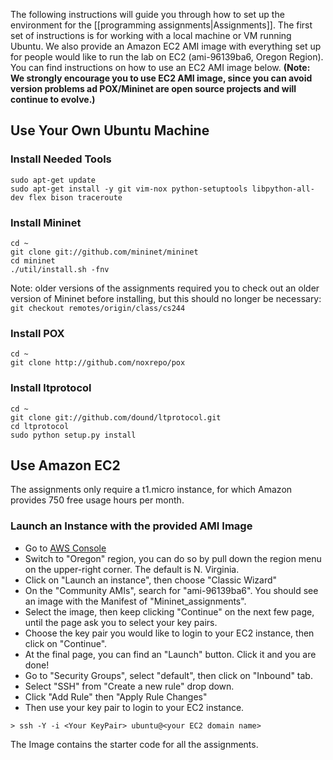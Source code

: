 The following instructions will guide you through how to set up the environment for the [[programming assignments|Assignments]]. The first set of instructions is for working with a local machine or VM running Ubuntu. We also provide an Amazon EC2 AMI image with everything set up for people would like to run the lab on EC2 (ami-96139ba6, Oregon Region). You can find instructions on how to use an EC2 AMI image below. **(Note: We strongly encourage you to use EC2 AMI image, since you can avoid version problems ad POX/Mininet are open source projects and will continue to evolve.)**

## Use Your Own Ubuntu Machine
### Install Needed Tools
```no-highlight
sudo apt-get update
sudo apt-get install -y git vim-nox python-setuptools libpython-all-dev flex bison traceroute
```
### Install Mininet
```no-highlight
cd ~
git clone git://github.com/mininet/mininet
cd mininet
./util/install.sh -fnv
```

Note: older versions of the assignments required you to check out an older version of Mininet before installing, but this should no longer be necessary:
```git checkout remotes/origin/class/cs244```

### Install POX
```no-highlight
cd ~
git clone http://github.com/noxrepo/pox
```

### Install ltprotocol 
```no-highlight
cd ~
git clone git://github.com/dound/ltprotocol.git
cd ltprotocol 
sudo python setup.py install
```

## Use Amazon EC2

The assignments only require a t1.micro instance, for which Amazon provides 750 free usage hours per month.  

### Launch an Instance with the provided AMI Image
* Go to [AWS Console](https://console.aws.amazon.com)
* Switch to "Oregon" region, you can do so by pull down the region menu on the upper-right corner. The default is N. Virginia. 
* Click on "Launch an instance", then choose "Classic Wizard"
* On the "Community AMIs", search for "ami-96139ba6". You should see an image with the Manifest of "Mininet_assignments". 
* Select the image, then keep clicking "Continue" on the next few page, until the page ask you to select your key pairs. 
* Choose the key pair you would like to login to your EC2 instance, then click on "Continue". 
* At the final page, you can find an "Launch" button. Click it and you are done!
* Go to "Security Groups", select "default", then click on "Inbound" tab.
* Select "SSH" from "Create a new rule" drop down.
* Click "Add Rule" then "Apply Rule Changes"
* Then use your key pair to login to your EC2 instance.
```no-highlight
> ssh -Y -i <Your KeyPair> ubuntu@<your EC2 domain name>
```

The Image contains the starter code for all the assignments. 